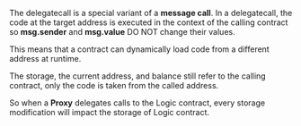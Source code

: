 The delegatecall is a special variant of a **message call**. In a delegatecall, the code at the target address is executed in the context of the calling contract so **msg.sender** and **msg.value** DO NOT change their values.

This means that a contract can dynamically load code from a different address at runtime. 

The storage, the current address, and balance still refer to the calling contract, only the code is taken from the called address. 

So when a **Proxy** delegates calls to the Logic contract, every storage modification will impact the storage of Logic contract.